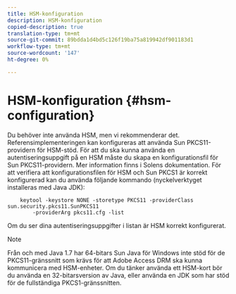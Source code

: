 ```yaml
---
title: HSM-konfiguration
description: HSM-konfiguration
copied-description: true
translation-type: tm+mt
source-git-commit: 89bdda1d4bd5c126f19ba75a819942df901183d1
workflow-type: tm+mt
source-wordcount: '147'
ht-degree: 0%

---
```



# HSM-konfiguration {#hsm-configuration}

Du behöver inte använda HSM, men vi rekommenderar det. Referensimplementeringen kan konfigureras att använda Sun PKCS11-providern för HSM-stöd. För att du ska kunna använda en autentiseringsuppgift på en HSM måste du skapa en konfigurationsfil för Sun PKCS11-providern. Mer information finns i Solens dokumentation. För att verifiera att konfigurationsfilen för HSM och Sun PKCS1 är korrekt konfigurerad kan du använda följande kommando (nyckelverktyget installeras med Java JDK):

```
    keytool -keystore NONE -storetype PKCS11 -providerClass sun.security.pkcs11.SunPKCS11 
        -providerArg pkcs11.cfg -list
```

Om du ser dina autentiseringsuppgifter i listan är HSM korrekt konfigurerat.

>[!NOTE]
>
>Från och med Java 1.7 har 64-bitars Sun Java för Windows inte stöd för de PKCS11-gränssnitt som krävs för att Adobe Access DRM ska kunna kommunicera med HSM-enheter. Om du tänker använda ett HSM-kort bör du använda en 32-bitarsversion av Java, eller använda en JDK som har stöd för de fullständiga PKCS1-gränssnitten.

